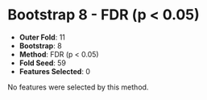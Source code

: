 # Bootstrap 8 - FDR (p < 0.05)

- **Outer Fold**: 11
- **Bootstrap**: 8
- **Method**: FDR (p < 0.05)
- **Fold Seed**: 59
- **Features Selected**: 0

No features were selected by this method.
